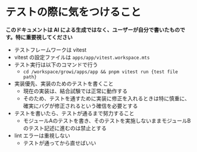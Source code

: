 # テストの際に気をつけること

**このドキュメントは AI による生成ではなく、ユーザーが自分で書いたものです。特に重要視してください**

- テストフレームワークは vitest
- vitest の設定ファイルは `apps/app/vitest.workspace.mts`
- テスト実行は以下のコマンドで行う
    - `cd /workspace/growi/apps/app && pnpm vitest run {test file path}`
- 実装優先、実装のためのテストを書くこと
    - 現在の実装は、結合試験では正常に動作する
    - そのため、テストを通すために実装に修正を入れるときは特に慎重に、確実にバグが修正されるという確信を必要とする
- テストを書いたら、テストが通るまで努力すること
    - モジュールAのテストを書き、そのテストを実施しないままモジュールBのテスト記述に進むのは禁止とする
- lint エラーは重視しない
    - テストが通ってから直せばいい

